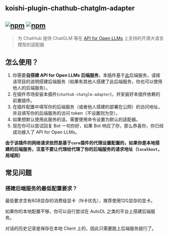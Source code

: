 ## koishi-plugin-chathub-chatglm-adapter

## [![npm](https://img.shields.io/npm/v/koishi-plugin-chatluna-chatglm-adapter)](https://www.npmjs.com/package/koishi-plugin-chatluna-chatglm-adapter) [![npm](https://img.shields.io/npm/dm/koishi-plugin-chatluna-chatglm-adapter)](https://www.npmjs.com/package//koishi-plugin-chatluna-chatglm-adapter)

> 为 ChatHub 提供 ChatGLM 等在 [API for Open LLMs](https://github.com/xusenlinzy/api-for-open-llm) 上支持的开源大语言模型的适配器

## 怎么使用？

1. 你需要**自搭建 API for Open LLMs 后端服务**，本插件基于[此](https://github.com/xusenlinzy/api-for-open-llm)后端服务，请按该项目的说明搭建后端服务（如果有其他人搭建了此后端服务，你也可以使用他人的后端服务）。
2. 在插件市场安装本插件(`chathub-chatglm-adapter`)，并安装好本插件依赖的前置插件。
3. 在插件配置中填写你的后端服务（或者他人搭建的部署在公网）的访问地址，并且填写你的后端服务的访问 token（不设置则为空）。
4. 如果想默认使用此服务的话，需要使用命令设置为默认的适配器。
5. 现在你可以尝试回复 Bot 一句你好，如果 Bot 响应了你，那么恭喜你，你已经成功接入了 API for Open LLMs。

**由于该插件的网络请求依然是基于`core`插件的代理设置配置的，如果你是本地搭建的后端服务，注意不要让代理给代理了你的后端服务的请求地址（`localhost`，局域网）**

## 常见问题

### 搭建后端服务的最低配置要求？

最低要求含有6GB显存的消费级显卡（N卡优先），推荐使用12G显存的显卡。

如果你的本地配置不够，你可以自行尝试在 AutoDL 之类的平台上搭建后端服务。

对话的历史记录是保存在本地 Client 上的，因此只需要跑上后端服务就行了。
